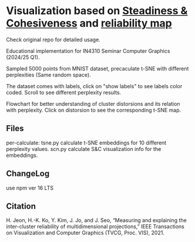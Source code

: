 # Visualization based on [Steadiness & Cohesiveness](https://github.com/hj-n/steadiness-cohesiveness#methods) and [reliability map](https://github.com/hj-n/snc-reliability-map)

Check original repo for detailed usage.

Educational implementation for IN4310 Seminar Computer Graphics (2024/25 Q1).

Sampled 5000 points from MNIST dataset, precaculate t-SNE with different perplexities (Same random space).

The dataset comes with labels, click on "show labels" to see labels color coded. Scroll to see different perplexity results.

Flowchart for better understanding of cluster distorsions and its relation with perplexity. Click on distorsion to see the corresponding t-SNE map.

## Files

per-calculate: tsne.py calculate t-SNE embeddings for 10 different perplexity values. scn.py calculate S&C visualization info for the embeddings.

## ChangeLog
use npm ver 16 LTS

## Citation
H. Jeon, H.-K. Ko, Y. Kim, J. Jo, and J. Seo, “Measuring and explaining the inter-cluster reliability of multidimensional projections,” IEEE Transactions on Visualization and Computer Graphics (TVCG, Proc. VIS), 2021.